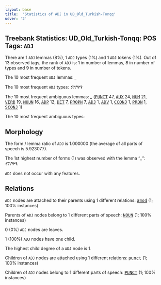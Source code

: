 ```yaml
---
layout: base
title:  'Statistics of ADJ in UD_Old_Turkish-Tonqq'
udver: '2'
---
```


## Treebank Statistics: UD_Old_Turkish-Tonqq: POS Tags: `ADJ`

There are 1 `ADJ` lemmas (8%), 1 `ADJ` types (1%) and 1 `ADJ` tokens (1%).
Out of 13 observed tags, the rank of `ADJ` is: 1 in number of lemmas, 8 in number of types and 9 in number of tokens.

The 10 most frequent `ADJ` lemmas: <em>_</em>

The 10 most frequent `ADJ` types:  <em>𐰚𐰇𐰇𐰼𐰏</em>

The 10 most frequent ambiguous lemmas: <em>_</em> (<tt><a href="otk_tonqq-pos-PUNCT.html">PUNCT</a></tt> 47, <tt><a href="otk_tonqq-pos-AUX.html">AUX</a></tt> 24, <tt><a href="otk_tonqq-pos-NUM.html">NUM</a></tt> 21, <tt><a href="otk_tonqq-pos-VERB.html">VERB</a></tt> 19, <tt><a href="otk_tonqq-pos-NOUN.html">NOUN</a></tt> 16, <tt><a href="otk_tonqq-pos-ADP.html">ADP</a></tt> 12, <tt><a href="otk_tonqq-pos-DET.html">DET</a></tt> 7, <tt><a href="otk_tonqq-pos-PROPN.html">PROPN</a></tt> 7, <tt><a href="otk_tonqq-pos-ADJ.html">ADJ</a></tt> 1, <tt><a href="otk_tonqq-pos-ADV.html">ADV</a></tt> 1, <tt><a href="otk_tonqq-pos-CCONJ.html">CCONJ</a></tt> 1, <tt><a href="otk_tonqq-pos-PRON.html">PRON</a></tt> 1, <tt><a href="otk_tonqq-pos-SCONJ.html">SCONJ</a></tt> 1)

The 10 most frequent ambiguous types:  



## Morphology

The form / lemma ratio of `ADJ` is 1.000000 (the average of all parts of speech is 5.923077).

The 1st highest number of forms (1) was observed with the lemma “_”: <em>𐰚𐰇𐰇𐰼𐰏</em>.

`ADJ` does not occur with any features.


## Relations

`ADJ` nodes are attached to their parents using 1 different relations: <tt><a href="otk_tonqq-dep-amod.html">amod</a></tt> (1; 100% instances)

Parents of `ADJ` nodes belong to 1 different parts of speech: <tt><a href="otk_tonqq-pos-NOUN.html">NOUN</a></tt> (1; 100% instances)

0 (0%) `ADJ` nodes are leaves.

1 (100%) `ADJ` nodes have one child.

The highest child degree of a `ADJ` node is 1.

Children of `ADJ` nodes are attached using 1 different relations: <tt><a href="otk_tonqq-dep-punct.html">punct</a></tt> (1; 100% instances)

Children of `ADJ` nodes belong to 1 different parts of speech: <tt><a href="otk_tonqq-pos-PUNCT.html">PUNCT</a></tt> (1; 100% instances)


